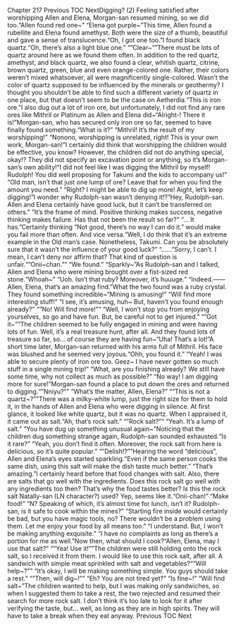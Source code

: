 Chapter 217 Previous TOC NextDigging? (2) Feeling satisfied after worshipping Allen and Elena, Morgan-san resumed mining, so we did too.“Allen found red one~” “Elena got purple~”This time, Allen found a rubellite and Elena found amethyst. Both were the size of a thumb, beautiful and gave a sense of translucence.“Oh, I got one too.”I found black quartz.“Oh, there’s also a light blue one.” “”Clear~””There must be lots of quartz around here as we found them often. In addition to the red quartz, amethyst, and black quartz, we also found a clear, whitish quartz, citrine, brown quartz, green, blue and even orange-colored one. Rather, their colors weren’t mixed whatsoever, all were magnificently single-colored. Wasn’t the color of quartz supposed to be influenced by the minerals or geothermy? I thought you shouldn’t be able to find such a different variety of quartz in one place, but that doesn’t seem to be the case on Aetherdia.“This is iron ore.”I also dug out a lot of iron ore, but unfortunately, I did not find any rare ores like Mithril or Platinum as Allen and Elena did~“Alright-! There it is!”Morgan-san, who has secured only iron ore so far, seemed to have finally found something.“What is it?” “Mithril! It’s the result of my worshipping!” “Nonono, worshipping is unrelated, right! This is your own work, Morgan-san!”I certainly did think that worshipping the children would be effective, you know? However, the children did not do anything special, okay!? They did not specify an excavation point or anything, so it’s Morgan-san’s own ability!“I did not feel like I was digging the Mithril by myself! Rudolph! You did well proposing for Takumi and the kids to accompany us!” “Old man, isn’t that just one lump of ore? Leave that for when you find the amount you need.” “Right? I might be able to dig up more! Aight, let’s keep digging!”I wonder why Rudolph-san wasn’t denying it!?“Hey, Rudolph-san. Allen and Elena certainly have good luck, but it can’t be transferred on others.” “It’s the frame of mind. Positive thinking makes success, negative thinking makes failure. Has that not been the result so far?” “… It has.”Certainly thinking “Not good, there’s no way I can do it.” would make you fail more than often. And vice versa.“Well, I do think that it’s an extreme example in the Old man’s case. Nonetheless, Takumi. Can you be absolutely sure that it wasn’t the influence of your good luck?” “……”Sorry, I can’t. I mean, I can’t deny nor affirm that? That kind of question is unfair.“”Onii~chan.”” “We found.” “Sparkly~”As Rudolph-san and I talked, Allen and Elena who were mining brought over a fist-sized red stone.“Whoah~” “Uoh. Isn’t that ruby? Moreover, it’s huuuge.” “Indeed.——Allen, Elena, that’s an amazing find.”What the two found was a ruby crystal. They found something incredible~“Mining is amusing!” “Will find more interesting stuff!” “I see, it’s amusing, huh~ But, haven’t you found enough already?” “”No! Will find more!”” “Well, I won’t stop you from enjoying yourselves, so go and have fun. But, be careful not to get injured.” “”Got it~””The children seemed to be fully engaged in mining and were having lots of fun. Well, it’s a real treasure hunt, after all. And they found lots of treasure so far, so… of course they are having fun~“Uha! That’s a lot!”A short time later, Morgan-san returned with his arms full of Mithril. His face was blushed and he seemed very joyous.“Ohh, you found it.” “Yeah! I was able to secure plenty of iron ore too. Geez~ I have never gotten so much stuff in a single mining trip!” “What, are you finishing already? We still have some time, why not collect as much as possible?” “No way! I am digging more for sure!”Morgan-san found a place to put down the ores and returned to digging.“”Nniyu?”” “What’s the matter, Allen, Elena?” “”This is not a quartz~?””There was a milky-white lump, just the right size for them to hold it, in the hands of Allen and Elena who were digging in silence. At first glance, it looked like white quartz, but it was no quartz. When I appraised it, it came out as salt.“Ah, that’s rock salt.” “”Rock salt?”” “Yeah. It’s a lump of salt.” “You have dug up something unusual again~”Noticing that the children dug something strange again, Rudolph-san sounded exhausted.“Is it rare?” “Yeah, you don’t find it often. Moreover, the rock salt from here is delicious, so it’s quite popular.” “”Delish!?””Hearing the word “delicious”, Allen and Elena’s eyes started sparkling.“Even if the same person cooks the same dish, using this salt will make the dish taste much better.” “That’s amazing.”I certainly heard before that food changes with salt. Also, there are salts that go well with the ingredients. Does this rock salt go well with any ingredients too then? That’s why the food tastes better? Is this the rock salt Natally-san (LN character?) used? Yep, seems like it.“Onii-chan!” “Make food!” “N? Speaking of which, it’s almost time for lunch, isn’t it? Rudolph-san, is it safe to cook within the mines?” “Starting fire inside would certainly be bad, but you have magic tools, no? There wouldn’t be a problem using them. Let me enjoy your food by all means too.” “I understand. But, I won’t be making anything exquisite.” “I have no complaints as long as there’s a portion for me as well.”Now then, what should I cook?“Allen, Elena, may I use that salt?” “”Yea! Use it!””The children were still holding onto the rock salt, so I received it from them. I would like to use this rock salt, after all. A sandwich with simple meat sprinkled with salt and vegetables?“”Will help~?”” “It’s okay, I will be making something simple. You guys should take a rest.” “”Then, will dig~!”” “Eh? You are not tired yet?” “Is fine~!” “Will find salt~”The children wanted to help, but I was making only sandwiches, so when I suggested them to take a rest, the two rejected and resumed their search for more rock salt. I don’t think it’s too late to look for it after verifying the taste, but… well, as long as they are in high spirits. They will have to take a break when they eat anyway. Previous TOC Next